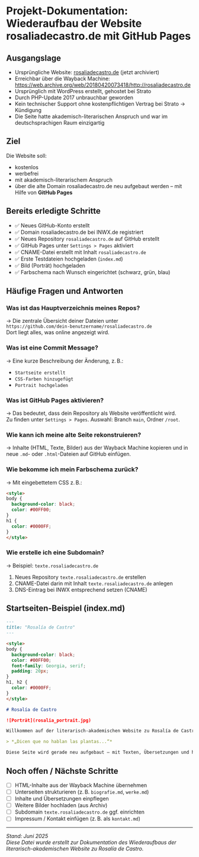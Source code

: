 
# Projekt-Dokumentation: Wiederaufbau der Website rosaliadecastro.de mit GitHub Pages

## Ausgangslage

- Ursprüngliche Website: [rosaliadecastro.de](http://rosaliadecastro.de) (jetzt archiviert)
- Erreichbar über die Wayback Machine:  
  https://web.archive.org/web/20180420073418/http://rosaliadecastro.de
- Ursprünglich mit WordPress erstellt, gehostet bei Strato
- Durch PHP-Update 2017 unbrauchbar geworden
- Kein technischer Support ohne kostenpflichtigen Vertrag bei Strato → Kündigung
- Die Seite hatte akademisch-literarischen Anspruch und war im deutschsprachigen Raum einzigartig

## Ziel

Die Website soll:
- kostenlos
- werbefrei
- mit akademisch-literarischem Anspruch
- über die alte Domain rosaliadecastro.de
neu aufgebaut werden – mit Hilfe von **GitHub Pages**

## Bereits erledigte Schritte

- ✅ Neues GitHub-Konto erstellt
- ✅ Domain rosaliadecastro.de bei INWX.de registriert
- ✅ Neues Repository `rosaliadecastro.de` auf GitHub erstellt
- ✅ GitHub Pages unter `Settings > Pages` aktiviert
- ✅ CNAME-Datei erstellt mit Inhalt `rosaliadecastro.de`
- ✅ Erste Testdateien hochgeladen (`index.md`)
- ✅ Bild (Porträt) hochgeladen
- ✅ Farbschema nach Wunsch eingerichtet (schwarz, grün, blau)

## Häufige Fragen und Antworten

### Was ist das Hauptverzeichnis meines Repos?
→ Die zentrale Übersicht deiner Dateien unter  
`https://github.com/dein-benutzername/rosaliadecastro.de`  
Dort liegt alles, was online angezeigt wird.

### Was ist eine Commit Message?
→ Eine kurze Beschreibung der Änderung, z. B.:
- `Startseite erstellt`
- `CSS-Farben hinzugefügt`
- `Portrait hochgeladen`

### Was ist GitHub Pages aktivieren?
→ Das bedeutet, dass dein Repository als Website veröffentlicht wird.  
Zu finden unter `Settings > Pages`. Auswahl: Branch `main`, Ordner `/root`.

### Wie kann ich meine alte Seite rekonstruieren?
→ Inhalte (HTML, Texte, Bilder) aus der Wayback Machine kopieren und in neue `.md`- oder `.html`-Dateien auf GitHub einfügen.

### Wie bekomme ich mein Farbschema zurück?
→ Mit eingebettetem CSS z. B.:

```html
<style>
body {
  background-color: black;
  color: #00FF00;
}
h1 {
  color: #0000FF;
}
</style>
```

### Wie erstelle ich eine Subdomain?
→ Beispiel: `texte.rosaliadecastro.de`
1. Neues Repository `texte.rosaliadecastro.de` erstellen
2. CNAME-Datei darin mit Inhalt `texte.rosaliadecastro.de` anlegen
3. DNS-Eintrag bei INWX entsprechend setzen (CNAME)

## Startseiten-Beispiel (index.md)

```markdown
---
title: "Rosalía de Castro"
---

<style>
body {
  background-color: black;
  color: #00FF00;
  font-family: Georgia, serif;
  padding: 20px;
}
h1, h2 {
  color: #0000FF;
}
</style>

# Rosalía de Castro

![Porträt](rosalia_portrait.jpg)

Willkommen auf der literarisch-akademischen Website zu Rosalía de Castro.

> *„Dicen que no hablan las plantas...“*

Diese Seite wird gerade neu aufgebaut – mit Texten, Übersetzungen und historischen Materialien.
```

## Noch offen / Nächste Schritte

- [ ] HTML-Inhalte aus der Wayback Machine übernehmen
- [ ] Unterseiten strukturieren (z. B. `biografie.md`, `werke.md`)
- [ ] Inhalte und Übersetzungen einpflegen
- [ ] Weitere Bilder hochladen (aus Archiv)
- [ ] Subdomain `texte.rosaliadecastro.de` ggf. einrichten
- [ ] Impressum / Kontakt einfügen (z. B. als `kontakt.md`)

---

*Stand: Juni 2025*  
*Diese Datei wurde erstellt zur Dokumentation des Wiederaufbaus der literarisch-akademischen Website zu Rosalía de Castro.*
